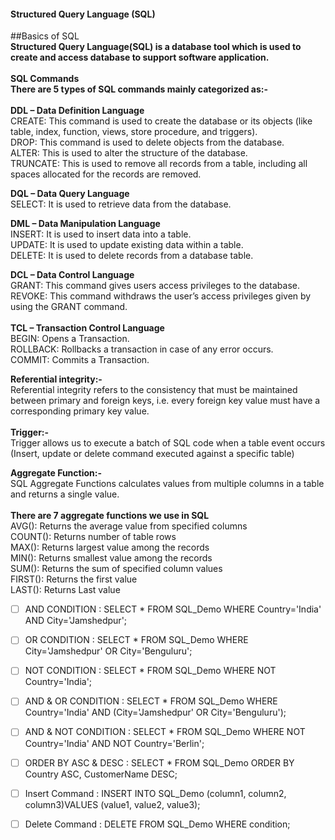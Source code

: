 #### Structured Query Language (SQL)
##Basics of SQL</br>
<b>Structured Query Language(SQL) is a database tool which is used to create and access database to support software application.</b></br>
</br>
<b>SQL Commands</b></br>
<b>There are 5 types of SQL commands mainly categorized as:-</b></br>
</br>
<b>DDL – Data Definition Language</b></br>
CREATE: This command is used to create the database or its objects (like table, index, function, views, store procedure, and triggers).</br>
DROP: This command is used to delete objects from the database.</br>
ALTER: This is used to alter the structure of the database.</br>
TRUNCATE: This is used to remove all records from a table, including all spaces allocated for the records are removed.</br>

<b>DQL – Data Query Language</b></br>
SELECT: It is used to retrieve data from the database.</br>

<b>DML – Data Manipulation Language</b></br>
INSERT: It is used to insert data into a table.</br>
UPDATE: It is used to update existing data within a table.</br>
DELETE: It is used to delete records from a database table.</br>

<b>DCL – Data Control Language</b></br>
GRANT: This command gives users access privileges to the database.</br>
REVOKE: This command withdraws the user’s access privileges given by using the GRANT command.</br>
</br>
<b>TCL – Transaction Control Language</b></br>
BEGIN: Opens a Transaction.</br>
ROLLBACK: Rollbacks a transaction in case of any error occurs.</br>
COMMIT: Commits a Transaction.</br>

<b>Referential integrity:-</b></br>
Referential integrity refers to the consistency that must be maintained between primary and foreign keys, i.e. every foreign key value must have a corresponding primary key value.</br>
</br>
<b>Trigger:-</b></br>
Trigger allows us to execute a batch of SQL code when a table event occurs (Insert, update or delete command executed against a specific table)

<b>Aggregate Function:-</b>
</br>
SQL Aggregate Functions calculates values from multiple columns in a table and returns a single value.</br>
</br>
<b>There are 7 aggregate functions we use in SQL</b>
</br>
AVG(): Returns the average value from specified columns
</br>
COUNT(): Returns number of table rows
</br>
MAX(): Returns largest value among the records
</br>
MIN(): Returns smallest value among the records
</br>
SUM(): Returns the sum of specified column values
</br>
FIRST(): Returns the first value
</br>
LAST(): Returns Last value

- [ ] AND CONDITION         : SELECT * FROM SQL_Demo WHERE Country='India' AND City='Jamshedpur';
- [ ] OR CONDITION          : SELECT * FROM SQL_Demo WHERE City='Jamshedpur' OR City='Benguluru'; 
- [ ] NOT CONDITION         : SELECT * FROM SQL_Demo WHERE NOT Country='India';
- [ ] AND & OR CONDITION    : SELECT * FROM SQL_Demo WHERE Country='India' AND (City='Jamshedpur' OR City='Benguluru');
- [ ] AND & NOT CONDITION   : SELECT * FROM SQL_Demo WHERE NOT Country='India' AND NOT Country='Berlin';
- [ ] ORDER BY ASC & DESC   : SELECT * FROM SQL_Demo ORDER BY Country ASC, CustomerName DESC;
- [ ] Insert Command        : INSERT INTO SQL_Demo (column1, column2, column3)VALUES (value1, value2, value3);
- [ ] Delete Command        : DELETE FROM SQL_Demo WHERE condition;

